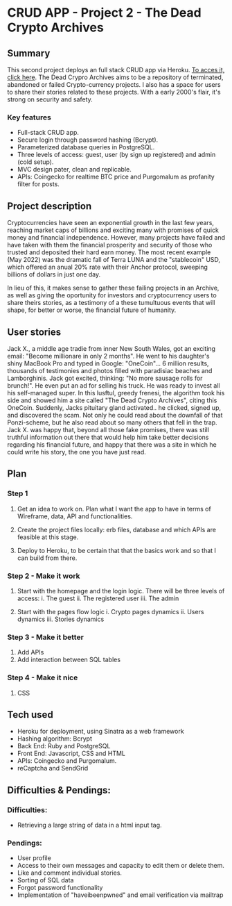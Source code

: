 # CRUD APP - Project 2 - The Dead Crypto Archives

## Summary

This second project deploys an full stack CRUD app via Heroku.
[To acces it, click here](https://deadcryptos.herokuapp.com/). The Dead Crypro Archives aims to be a repository of terminated, abandoned or failed Crypto-currency projects. I also has a space for users to share their stories related to these projects. With a early 2000's flair, it's strong on security and safety.

### Key features

- Full-stack CRUD app.
- Secure login through password hashing (Bcrypt).
- Parameterized database queries in PostgreSQL.
- Three levels of access: guest, user (by sign up registered) and admin (cold setup).
- MVC design pater, clean and replicable.
- APIs: Coingecko for realtime BTC price and Purgomalum as profanity filter for posts.

## Project description

Cryptocurrencies have seen an exponential growth in the last few years, reaching market caps of billions and exciting many with promises of quick money and financial independence. However, many projects have failed and have taken with them the financial prosperity and security of those who trusted and deposited their hard earn money. The most recent example (May 2022) was the dramatic fall of Terra LUNA and the "stablecoin" USD, which offered an anual 20% rate with their Anchor protocol, sweeping billions of dollars in just one day.

In lieu of this, it makes sense to gather these failing projects in an Archive, as well as giving the oportunity for investors and cryptocurrency users to share theirs stories, as a testimony of a these tumultuous events that will shape, for better or worse, the financial future of humanity.

## User stories

Jack X., a middle age tradie from inner New South Wales, got an exciting email: "Become millionare in only 2 months". He went to his daughter's shiny MacBook Pro and typed in Google: "OneCoin"... 6 million results, thousands of testimonies and photos filled with paradisiac beaches and Lamborghinis. Jack got excited, thinking: "No more sausage rolls for brunch!". He even put an ad for selling his truck. He was ready to invest all his self-managed super.
In this lusftul, greedy frenesi, the algorithm took his side and showed him a site called "The Dead Crypto Archives", citing this OneCoin. Suddenly, Jacks pituitary gland activated.. he clicked, signed up, and discovered the scam. Not only he could read about the downfall of that Ponzi-scheme, but he also read about so many others that fell in the trap. Jack X. was happy that, beyond all those fake promises, there was still truthful information out there that would help him take better decisions regarding his financial future, and happy that there was a site in which he could write his story, the one you have just read.

## Plan

### Step 1

1. Get an idea to work on. Plan what I want the app to have in terms of Wireframe, data, API and functionalities.

2. Create the project files locally: erb files, database and which APIs are feasible at this stage.

3. Deploy to Heroku, to be certain that that the basics work and so that I can build from there.

### Step 2 - Make it work

1. Start with the homepage and the login logic. There will be three levels of access:
   i. The guest
   ii. The registered user
   iii. The admin

2. Start with the pages flow logic
   i. Crypto pages dynamics
   ii. Users dynamics
   iii. Stories dynamics

### Step 3 - Make it better

1. Add APIs
2. Add interaction between SQL tables

### Step 4 - Make it nice

1. CSS

## Tech used

- Heroku for deployment, using Sinatra as a web framework
- Hashing algorithm: Bcrypt
- Back End: Ruby and PostgreSQL
- Front End: Javascript, CSS and HTML
- APIs: Coingecko and Purgomalum.
- reCaptcha and SendGrid

## Difficulties & Pendings:

### Difficulties:

- Retrieving a large string of data in a html input tag.

### Pendings:

- User profile
- Access to their own messages and capacity to edit them or delete them.
- Like and comment individual stories.
- Sorting of SQL data
- Forgot password functionality
- Implementation of "haveibeenpwned" and email verification via mailtrap

